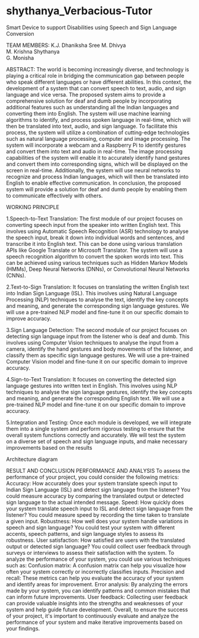 # shythanya_Verbacious-Tutor
Smart Device to support Disabilities using Speech and Sign Language Conversion

TEAM MEMBERS:
	K.J. Dhaniksha Sree
	M. Dhivya                                          
	M. Krishna Shythanya                    
	G. Monisha

ABSTRACT:
     The world is becoming increasingly diverse, and technology is playing a critical role in bridging the communication gap between people who speak different languages or have different abilities. In this context, the development of a system that can convert speech to text, audio, and sign language and vice versa. The proposed system aims to provide a comprehensive solution for deaf and dumb people by incorporating additional features such as understanding all the Indian languages and converting them into English. The system will use machine learning algorithms to identify, and process spoken language in real-time, which will then be translated into text, audio, and sign language. To facilitate this process, the system will utilize a combination of cutting-edge technologies such as natural language processing, computer and image processing. The system will incorporate a webcam and a Raspberry Pi to identify gestures and convert them into text and audio in real-time. The image processing capabilities of the system will enable it to accurately identify hand gestures and convert them into corresponding signs, which will be displayed on the screen in real-time. Additionally, the system will use neural networks to recognize and process Indian languages, which will then be translated into English to enable effective communication. In conclusion, the proposed system will provide a solution for deaf and dumb people by enabling them to communicate effectively with others.

WORKING PRINCIPLE

1.Speech-to-Text Translation: The first module of our project focuses on converting speech input from the speaker into written English text. This involves using Automatic Speech Recognition (ASR) technology to analyse the speech input, break it down into individual words and sentences, and transcribe it into English text. This can be done using various translation APIs like Google Translate or Microsoft Translator. The system will use a speech recognition algorithm to convert the spoken words into text. This can be achieved using various techniques such as Hidden Markov Models (HMMs), Deep Neural Networks (DNNs), or Convolutional Neural Networks (CNNs).

 2.Text-to-Sign Translation: It focuses on translating the written English text into Indian Sign Language (ISL). This involves using Natural Language Processing (NLP) techniques to analyse the text, identify the key concepts and meaning, and generate the corresponding sign language gestures. We will use a pre-trained NLP model and fine-tune it on our specific domain to improve accuracy.
 
3.Sign Language Detection: The second module of our project focuses on detecting sign language input from the listener who is deaf and dumb. This involves using Computer Vision techniques to analyse the input from a camera, identify the hand gestures and body movements of the listener, and classify them as specific sign language gestures. We will use a pre-trained Computer Vision model and fine-tune it on our specific domain to improve accuracy.

4.Sign-to-Text Translation: It focuses on converting the detected sign language gestures into written text in English. This involves using NLP techniques to analyse the sign language gestures, identify the key concepts and meaning, and generate the corresponding English text. We will use a pre-trained NLP model and fine-tune it on our specific domain to improve accuracy. 

5.Integration and Testing: Once each module is developed, we will integrate them into a single system and perform rigorous testing to ensure that the overall system functions correctly and accurately. We will test the system on a diverse set of speech and sign language inputs, and make necessary improvements based on the results

Architecture diagram


 

                                   
RESULT AND CONCLUSION
PERFORMANCE AND ANALYSIS
To assess the performance of your project, you could consider the following metrics:
Accuracy: How accurately does your system translate speech input to Indian Sign Language (ISL) and detect sign language from the listener? You could measure accuracy by comparing the translated output or detected sign language to the actual intended message.
Speed: How quickly does your system translate speech input to ISL and detect sign language from the listener? You could measure speed by recording the time taken to translate a given input.
Robustness: How well does your system handle variations in speech and sign language? You could test your system with different accents, speech patterns, and sign language styles to assess its robustness.
User satisfaction: How satisfied are users with the translated output or detected sign language? You could collect user feedback through surveys or interviews to assess their satisfaction with the system.
To analyze the performance of your system, you could use various techniques such as:
Confusion matrix: A confusion matrix can help you visualize how often your system correctly or incorrectly classifies inputs.
Precision and recall: These metrics can help you evaluate the accuracy of your system and identify areas for improvement.
Error analysis: By analyzing the errors made by your system, you can identify patterns and common mistakes that can inform future improvements.
User feedback: Collecting user feedback can provide valuable insights into the strengths and weaknesses of your system and help guide future development.
Overall, to ensure the success of your project, it's important to continuously evaluate and analyze the performance of your system and make iterative improvements based on your findings.

